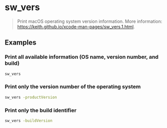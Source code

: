 # sw_vers

> Print macOS operating system version information. More information: <https://keith.github.io/xcode-man-pages/sw_vers.1.html>.

## Examples

### Print all available information (OS name, version number, and build)

```bash
sw_vers
```

### Print only the version number of the operating system

```bash
sw_vers -productVersion
```

### Print only the build identifier

```bash
sw_vers -buildVersion
```
